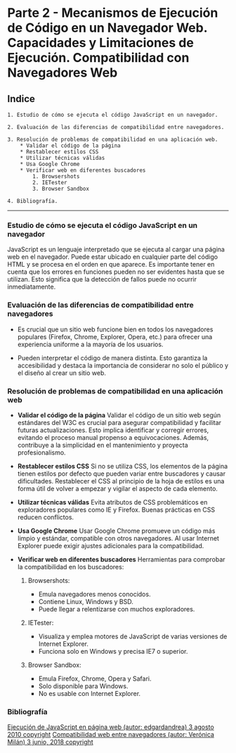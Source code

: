 # Parte 2 - Mecanismos de Ejecución de Código en un Navegador Web. Capacidades y Limitaciones de Ejecución. Compatibilidad con Navegadores Web

## Indice

    1. Estudio de cómo se ejecuta el código JavaScript en un navegador.

    2. Evaluación de las diferencias de compatibilidad entre navegadores.

    3. Resolución de problemas de compatibilidad en una aplicación web.
        * Validar el código de la página
        * Restablecer estilos CSS
        * Utilizar técnicas válidas
        * Usa Google Chrome
        * Verificar web en diferentes buscadores
            1. Browsershots
            2. IETester
            3. Browser Sandbox

    4. Bibliografía.

---

### Estudio de cómo se ejecuta el código JavaScript en un navegador

JavaScript es un lenguaje interpretado que se ejecuta al cargar una página web en el navegador. Puede estar ubicado en cualquier parte del código HTML y se procesa en el orden en que aparece. Es importante tener en cuenta que los errores en funciones pueden no ser evidentes hasta que se utilizan. Esto significa que la detección de fallos puede no ocurrir inmediatamente.

### Evaluación de las diferencias de compatibilidad entre navegadores

* Es crucial que un sitio web funcione bien en todos los navegadores populares (Firefox, Chrome, Explorer, Opera, etc.) para ofrecer una experiencia uniforme a la mayoría de los usuarios.

* Pueden interpretar el código de manera distinta. Esto garantiza la accesibilidad y destaca la importancia de considerar no solo el público y el diseño al crear un sitio web.

### Resolución de problemas de compatibilidad en una aplicación web

* **Validar el código de la página** Validar el código de un sitio web según estándares del W3C es crucial para asegurar compatibilidad y facilitar futuras actualizaciones. Esto implica identificar y corregir errores, evitando el proceso manual propenso a equivocaciones. Además, contribuye a la simplicidad en el mantenimiento y proyecta profesionalismo.

* **Restablecer estilos CSS** Si no se utiliza CSS, los elementos de la página tienen estilos por defecto que pueden variar entre buscadores y causar dificultades. Restablecer el CSS al principio de la hoja de estilos es una forma útil de volver a empezar y vigilar el aspecto de cada elemento.

* **Utilizar técnicas válidas** Evita atributos de CSS problemáticos en exploradores  populares como IE y Firefox. Buenas prácticas en CSS reducen conflictos.

* **Usa Google Chrome** Usar Google Chrome promueve un código más limpio y estándar, compatible con otros navegadores. Al usar Internet Explorer puede exigir ajustes adicionales para la compatibilidad.

* **Verificar web en diferentes buscadores** Herramientas para comprobar la compatibilidad en los buscadores:

    1. Browsershots:
        * Emula navegadores menos conocidos.
        * Contiene Linux, Windows y BSD.
        * Puede llegar a relentizarse con muchos exploradores.

    2. IETester:
        * Visualiza y emplea motores de JavaScript de varias versiones de Internet Explorer.
        * Funciona solo en Windows y precisa IE7 o superior.

    3. Browser Sandbox:
        * Emula Firefox, Chrome, Opera y Safari.
        * Solo disponible para Windows.
        * No es usable con Internet Explorer.

### Bibliografía

[Ejecución de JavaScript en página web (autor: edgardandrea) 3 agosto 2010 copyright](https://www.edgardandrea.com/como-se-ejecuta-javascript-dentro-de-un-pagina-web/)
[Compatibilidad web entre navegadores (autor: Verónica Milán) 3 junio, 2018 copyright](https://www.lawebera.es/xhtml-css/compatibilidad-web-navegadores.php)
